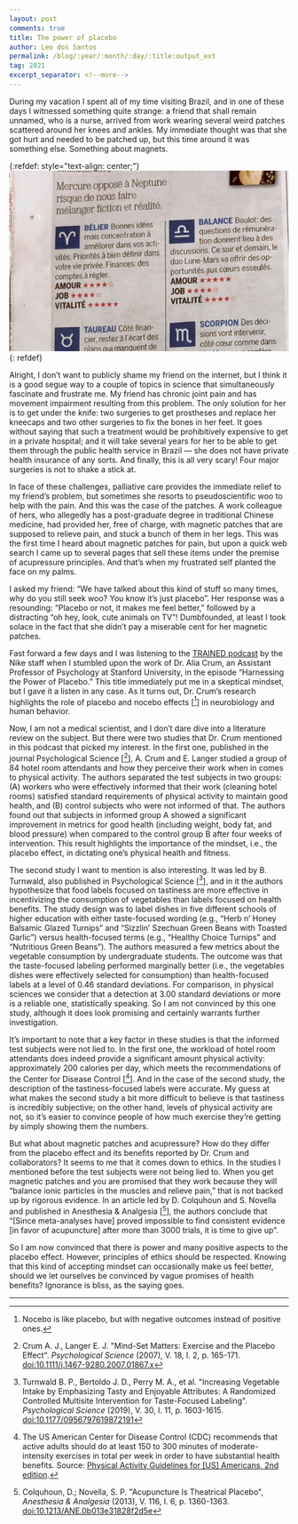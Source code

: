 ```yaml
---
layout: post
comments: true
title: The power of placebo
author: Leo dos Santos
permalink: /blog/:year/:month/:day/:title:output_ext
tag: 2021
excerpt_separator: <!--more-->
---
```


During my vacation I spent all of my time visiting Brazil, and in one of these days I witnessed something quite strange: a friend that shall remain unnamed, who is a nurse, arrived from work wearing several weird patches scattered around her knees and ankles. My immediate thought was that she got hurt and needed to be patched up, but this time around it was something else. Something about magnets.

<!--more-->
{:refdef: style="text-align: center;"}
![Placebo](/blog_assets/2021-01-06.jpeg "Placebo")
{: refdef}

Alright, I don’t want to publicly shame my friend on the internet, but I think it is a good segue way to a couple of topics in science that simultaneously fascinate and frustrate me. My friend has chronic joint pain and has movement impairment resulting from this problem. The only solution for her is to get under the knife: two surgeries to get prostheses and replace her kneecaps and two other surgeries to fix the bones in her feet. It goes without saying that such a treatment would be prohibitively expensive to get in a private hospital; and it will take several years for her to be able to get them through the public health service in Brazil — she does not have private health insurance of any sorts. And finally, this is all very scary! Four major surgeries is not to shake a stick at.

In face of these challenges, palliative care provides the immediate relief to my friend’s problem, but sometimes she resorts to pseudoscientific woo to help with the pain. And this was the case of the patches. A work colleague of hers, who allegedly has a post-graduate degree in traditional Chinese medicine, had provided her, free of charge, with magnetic patches that are supposed to relieve pain, and stuck a bunch of them in her legs. This was the first time I heard about magnetic patches for pain, but upon a quick web search I came up to several pages that sell these items under the premise of acupressure principles. And that’s when my frustrated self planted the face on my palms.

I asked my friend: “We have talked about this kind of stuff so many times, why do you still seek woo? You know it’s just placebo”. Her response was a resounding: “Placebo or not, it makes me feel better,” followed by a distracting “oh hey, look, cute animals on TV”! Dumbfounded, at least I took solace in the fact that she didn’t pay a miserable cent for her magnetic patches.

Fast forward a few days and I was listening to the [TRAINED podcast](https://podcasts.apple.com/us/podcast/trained/id1414073313) by the Nike staff when I stumbled upon the work of Dr. Alia Crum, an Assistant Professor of Psychology at Stanford University, in the episode “Harnessing the Power of Placebo.” This title immediately put me in a skeptical mindset, but I gave it a listen in any case. As it turns out, Dr. Crum’s research highlights the role of placebo and nocebo effects \[[^1]\] in neurobiology and human behavior.

Now, I am not a medical scientist, and I don’t dare dive into a literature review on the subject. But there were two studies that Dr. Crum mentioned in this podcast that picked my interest. In the first one, published in the journal Psychological Science \[[^2]\], A. Crum and E. Langer studied a group of 84 hotel room attendants and how they perceive their work when in comes to physical activity. The authors separated the test subjects in two groups: (A) workers who were effectively informed that their work (cleaning hotel rooms) satisfied standard requirements of physical activity to maintain good health, and (B) control subjects who were not informed of that. The authors found out that subjects in informed group A showed a significant improvement in metrics for good health (including weight, body fat, and blood pressure) when compared to the control group B after four weeks of intervention. This result highlights the importance of the mindset, i.e., the placebo effect, in dictating one’s physical health and fitness.

The second study I want to mention is also interesting. It was led by B. Turnwald, also published in Psychological Science \[[^3]\], and in it the authors hypothesize that food labels focused on tastiness are more effective in incentivizing the consumption of vegetables than labels focused on health benefits. The study design was to label dishes in five different schools of higher education with either taste-focused wording (e.g., “Herb n’ Honey Balsamic Glazed Turnips” and “Sizzlin’ Szechuan Green Beans with Toasted Garlic”) versus health-focused terms (e.g., “Healthy Choice Turnips” and “Nutritious Green Beans”). The authors measured a few metrics about the vegetable consumption by undergraduate students. The outcome was that the taste-focused labeling performed marginally better (i.e., the vegetables dishes were effectively selected for consumption) than health-focused labels at a level of 0.46 standard deviations. For comparison, in physical sciences we consider that a detection at 3.00 standard deviations or more is a reliable one, statistically speaking. So I am not convinced by this one study, although it does look promising and certainly warrants further investigation.

It’s important to note that a key factor in these studies is that the informed test subjects were not lied to. In the first one, the workload of hotel room attendants does indeed provide a significant amount physical activity: approximately 200 calories per day, which meets the recommendations of the Center for Disease Control \[[^4]\]. And in the case of the second study, the description of the tastiness-focused labels were accurate. My guess at what makes the second study a bit more difficult to believe is that tastiness is incredibly subjective; on the other hand, levels of physical activity are not, so it’s easier to convince people of how much exercise they’re getting by simply showing them the numbers.

But what about magnetic patches and acupressure? How do they differ from the placebo effect and its benefits reported by Dr. Crum and collaborators? It seems to me that it comes down to ethics. In the studies I mentioned before the test subjects were not being lied to. When you get magnetic patches and you are promised that they work because they will “balance ionic particles in the muscles and relieve pain,” that is not backed up by rigorous evidence. In an article led by D. Colquhoun and S. Novella and published in Anesthesia & Analgesia \[[^5]\], the authors conclude that “[Since meta-analyses have] proved impossible to find consistent evidence [in favor of acupuncture] after more than 3000 trials, it is time to give up”. 

So I am now convinced that there is power and many positive aspects to the placebo effect. However, principles of ethics should be respected. Knowing that this kind of accepting mindset can occasionally make us feel better, should we let ourselves be convinced by vague promises of health benefits? Ignorance is bliss, as the saying goes.

----------------

[^1]: Nocebo is like placebo, but with negative outcomes instead of positive ones.

[^2]: Crum A. J., Langer E. J. "Mind-Set Matters: Exercise and the Placebo Effect". *Psychological Science* (2007), V. 18, I. 2, p. 165-171. [doi:10.1111/j.1467-9280.2007.01867.x](https://journals.sagepub.com/doi/full/10.1111/j.1467-9280.2007.01867.x)

[^3]: Turnwald B. P., Bertoldo J. D., Perry M. A., et al. "Increasing Vegetable Intake by Emphasizing Tasty and Enjoyable Attributes: A Randomized Controlled Multisite Intervention for Taste-Focused Labeling". *Psychological Science* (2019), V. 30, I. 11, p. 1603-1615. [doi:10.1177/0956797619872191](https://journals.sagepub.com/doi/full/10.1177/0956797619872191)

[^4]: The US American Center for Disease Control (CDC) recommends that active adults should do at least 150 to 300 minutes of moderate-intensity exercises in total per week in order to have substantial health benefits. Source: [Physical Activity Guidelines for [US] Americans, 2nd edition](https://health.gov/sites/default/files/2019-09/Physical_Activity_Guidelines_2nd_edition.pdf).

[^5]: Colquhoun, D.; Novella, S. P. "Acupuncture Is Theatrical Placebo", *Anesthesia & Analgesia* (2013), V. 116, I. 6, p. 1360-1363. [doi:10.1213/ANE.0b013e31828f2d5e](https://journals.lww.com/anesthesia-analgesia/Fulltext/2013/06000/Acupuncture_Is_Theatrical_Placebo.25.aspx)
